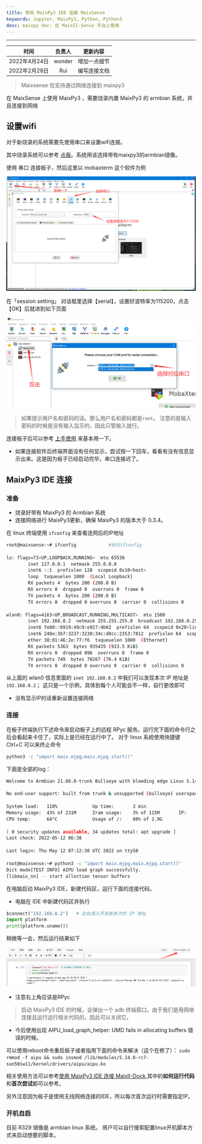 ```yaml
---
title: 使用 MaixPy3 IDE 连接 MaixSense
keywords: Jupyter, MaixPy3, Python, Python3
desc: maixpy doc: 在 MaixII-Sense 平台上使用
---
```


---

|     时间      | 负责人 |   更新内容   |
| :-----------: | :----: | :----------: |
| 2022年4月24日 | wonder | 增加一点细节 |
| 2022年2月28日 |  Rui   | 编写连接文档 |

> Maixsense 仅支持通过网络连接到 maixpy3

在 MaixSense 上使用 MaixPy3 ，需要烧录内置 MaixPy3 的 armbian 系统，并且连接到网络

## 设置wifi

对于新烧录的系统需要先使用串口来设置wifi连接。

其中烧录系统可以参考 [点我](./../../../../hardware/zh/maixII/M2A/flash_system.md)。系统用该选择带有maixpy3的armbian镜像。

使用 串口 连接板子，然后这里以 mobaxterm 这个软件为例

![](./assets/mobaxterm-serial-4.png)

在「session setting」 对话框里选择【serial】，设置好波特率为115200，点击【OK】后就进到如下页面

![](./assets/mobaxterm-serial-5.png)

> 如果提示用户名和密码的话。那么用户名和密码都是`root`。
> 注意的是输入密码的时候是没有输入显示的，因此只管输入就行。

连接板子后可以参考 [上手使用](./../../../../hardware/zh/maixII/M2A/Usages.md) 来基本用一下。

- 如果连接软件后终端界面没有任何显示，尝试按一下回车，看看有没有信息显示出来。这是因为板子已经启动完毕，串口连接迟了。

## MaixPy3 IDE 连接

### 准备

- 烧录好带有 MaixPy3 的 Armbian 系统
- 连接网络进行 MaixPy3更新，确保 MaixPy3 的版本大于 0.3.4。

在 linux 终端使用 `ifconfig` 来查看连网后的IP地址

```sh
root@maixsense:~# ifconfig            #执行ifconfig

lo: flags=73<UP,LOOPBACK,RUNNING>  mtu 65536
        inet 127.0.0.1  netmask 255.0.0.0
        inet6 ::1  prefixlen 128  scopeid 0x10<host>
        loop  txqueuelen 1000  (Local Loopback)
        RX packets 4  bytes 200 (200.0 B)
        RX errors 0  dropped 0  overruns 0  frame 0
        TX packets 4  bytes 200 (200.0 B)
        TX errors 0  dropped 0 overruns 0  carrier 0  collisions 0

wlan0: flags=4163<UP,BROADCAST,RUNNING,MULTICAST>  mtu 1500
        inet 192.168.0.2  netmask 255.255.255.0  broadcast 192.168.0.255 #这前面的 192.168.0.2 就是当前板子在网络里的IP
        inet6 fe80::6919:49c9:e927:4b62  prefixlen 64  scopeid 0x20<link>
        inet6 240e:3b7:3237:3230:34c:d8cc:2353:7812  prefixlen 64  scopeid 0x0<global>
        ether 38:01:46:2e:77:f6  txqueuelen 1000  (Ethernet)
        RX packets 5363  bytes 935435 (913.5 KiB)
        RX errors 0  dropped 896  overruns 0  frame 0
        TX packets 749  bytes 78267 (76.4 KiB)
        TX errors 0  dropped 0 overruns 0  carrier 0  collisions 0
```

从上面的 wlan0 信息里面的 `inet 192.168.0.2` 中我们可以发现本次 IP 地址是 `192.168.0.2`；
这只是一个示例，具体到每个人可能会不一样，自行更改即可

- 没有显示IP的话重新设置连接网络

### 连接

在板子终端执行下述命令来启动板子上的远程 RPyc 服务。运行完下面的命令行之后会看起来卡住了，实际上是已经在运行中了。
对于 linux 系统使用快捷键 Ctrl+C 可以来终止命令

```bash
python3 -c "import maix.mjpg;maix.mjpg.start()"
```

下面是全部的log：

```bash
Welcome to Armbian 21.08.0-trunk Bullseye with bleeding edge Linux 5.14.0-rc7-sun50iw11

No end-user support: built from trunk & unsupported (bullseye) userspace!

System load:   118%           	Up time:       3 min
Memory usage:  43% of 231M   	Zram usage:    3% of 115M   	IP:	       192.168.0.222
CPU temp:      64°C           	Usage of /:    80% of 2.9G

[ 0 security updates available, 34 updates total: apt upgrade ]
Last check: 2022-05-12 06:38

Last login: Thu May 12 07:12:30 UTC 2022 on ttyS0

root@maixsense:~# python3 -c "import maix.mjpg;maix.mjpg.start()"
Dict mode[TEST INFO] AIPU load graph successfully.
[libmaix_nn] -- start alloction tensor buffers
```

在电脑启动 MaixPy3 IDE，新建代码区，运行下面的连接代码。

- 电脑在 IDE 中新建代码区并执行

```python
$connect("192.168.0.2")   # 此处填入开发板本次的 IP 地址
import platform
print(platform.uname())
```

稍微等一会，然后运行结果如下

![](./assets/example.png)

- 注意右上角应该是RPyc

> 启动 MaixPy3 IDE 的时候，会弹出一个 adb 终端窗口。由于我们是用网络连接且运行运行相关代码的，因此可以关闭它。

- 今后使用出现 AIPU_load_graph_helper: UMD fails in allocating buffers 错误的时候。

可以使用reboot命令重启板子或者指用下面的命令来解决（这个在修了）：
`sudo rmmod -f aipu && sudo insmod /lib/modules/5.14.0-rc7-sun50iw11/kernel/drivers/aipu/aipu.ko`

相关使用方法可以参考[使用 MaixPy3 IDE 连接 MaixII-Dock](./0.MaixII-Dock.ipynb),其中的**如何运行代码**和**首次尝试**都可以参考。

另外注意因为板子是使用无线网络连接的IDE，所以每次首次运行时需要指定IP。

### 开机自启

目前 R329 镜像是 armbian linux 系统。
用户可以自行搜索配置linux开机脚本方式来启动想要的脚本。
